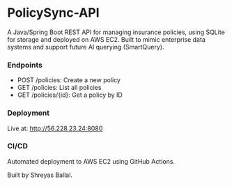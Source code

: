 # PolicySync-API
A Java/Spring Boot REST API for managing insurance policies, using SQLite for storage and deployed on AWS EC2. Built to mimic enterprise data systems and support future AI querying (SmartQuery).

### Endpoints
- POST /policies: Create a new policy
- GET /policies: List all policies
- GET /policies/{id}: Get a policy by ID

### Deployment
Live at: http://56.228.23.24:8080

### CI/CD
Automated deployment to AWS EC2 using GitHub Actions.


Built by Shreyas Ballal.
